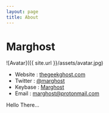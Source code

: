 ```yaml
---
layout: page
title: About
---
```

# [](#header-1)Marghost
![Avatar]({{ site.url }}/assets/avatar.jpg)

*   Website : [thegeekghost.com](https://thegeekghost.com)
*   Twitter : [@marghost](https://twitter.com/marghost)
*   Keybase : [Marghost](https://keybase.io/marghost)
*   Email : marghost@protonmail.com

Hello There...
<!-- General Kenobi, you are a bold one. -->
